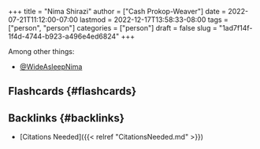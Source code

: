 +++
title = "Nima Shirazi"
author = ["Cash Prokop-Weaver"]
date = 2022-07-21T11:12:00-07:00
lastmod = 2022-12-17T13:58:33-08:00
tags = ["person", "person"]
categories = ["person"]
draft = false
slug = "1ad7f14f-1f4d-4744-b923-a496e4ed6824"
+++

Among other things:

-   [@WideAsleepNima](https://twitter.com/WideAsleepNima)


## Flashcards {#flashcards}


## Backlinks {#backlinks}

-   [Citations Needed]({{< relref "CitationsNeeded.md" >}})
